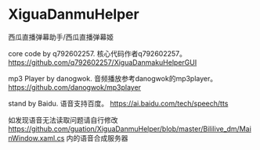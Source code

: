 # XiguaDanmuHelper
西瓜直播弹幕助手/西瓜直播弹幕姬

core code by q792602257.
核心代码作者q792602257。
https://github.com/q792602257/XiguaDanmakuHelperGUI

mp3 Player by danogwok.
音频播放参考danogwok的mp3player。
https://github.com/danogwok/mp3player

stand by Baidu.
语音支持百度。
https://ai.baidu.com/tech/speech/tts

如发现语音无法读取问题请自行修改
https://github.com/guation/XiguaDanmuHelper/blob/master/Bililive_dm/MainWindow.xaml.cs
内的语音合成服务器
